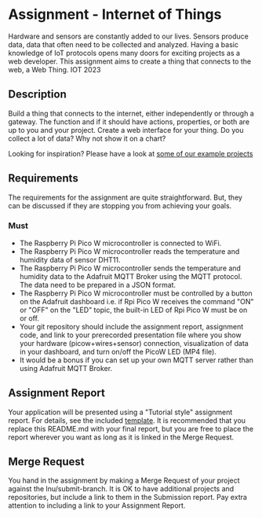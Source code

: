 # Assignment - Internet of Things

Hardware and sensors are constantly added to our lives. Sensors produce data, data that often need to be collected and analyzed. Having a basic knowledge of IoT protocols opens many doors for exciting projects as a web developer. This assignment aims to create a thing that connects to the web, a Web Thing.
IOT 2023

## Description

Build a thing that connects to the internet, either independently or through a gateway. The function and if it should have actions, properties, or both are up to you and your project. Create a web interface for your thing. Do you collect a lot of data? Why not show it on a chart?

Looking for inspiration? Please have a look at [some of our example projects](https://coursepress.lnu.se/kurser/webben-som-applikationsplattform/iot/exempel)

## Requirements

The requirements for the assignment are quite straightforward. But, they can be discussed if they are stopping you from achieving your goals.

### Must

* The Raspberry Pi Pico W microcontroller is connected to WiFi.
* The Raspberry Pi Pico W microcontroller reads the temperature and humidity data of sensor DHT11.
* The Raspberry Pi Pico W microcontroller sends the temperature and humidity data to the Adafruit MQTT Broker using the MQTT protocol. The data need to be prepared in a JSON format.
* The Raspberry Pi Pico W microcontroller must be controlled by a button on the Adafruit dashboard i.e. if Rpi Pico W receives the command "ON" or "OFF" on the "LED" topic, the built-in LED of Rpi Pico W must be on or off.
* Your git repository should include the assignment report, assignment code, and link to your prerecorded presentation file where you show your hardware (picow+wires+sensor) connection, visualization of data in your dashboard, and turn on/off the PicoW LED (MP4 file). 
* It would be a bonus if you can set up your own MQTT server rather than using Adafruit MQTT Broker.

## Assignment Report

Your application will be presented using a "Tutorial style" assignment report. For details, see the included [template](./Template.md). It is recommended that you replace this README.md with your final report, but you are free to place the report wherever you want as long as it is linked in the Merge Request.

## Merge Request

You hand in the assignment by making a Merge Request of your project against the lnu/submit-branch. It is OK to have additional projects and repositories, but include a link to them in the Submission report.
Pay extra attention to including a link to your Assignment Report.
